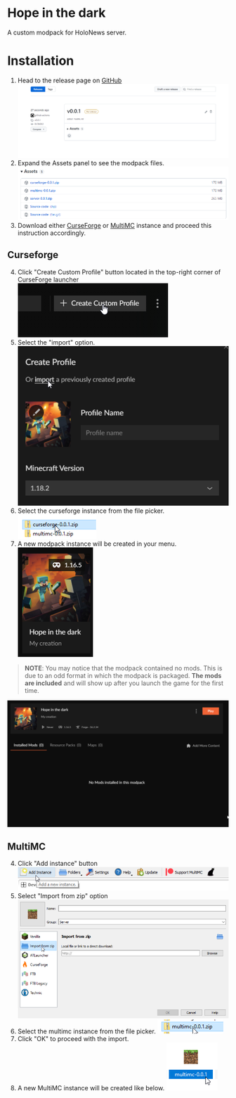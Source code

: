 # Hope in the dark

A custom modpack for HoloNews server.

# Installation

1. Head to the release page on [GitHub](https://github.com/oOBoomberOo/hope-in-the-dark/releases) ![release-page](./assets/release-1.png)
2. Expand the Assets panel to see the modpack files. ![release-assets](./assets/release-2.png)
3. Download either [CurseForge](#curseforge) or [MultiMC](#multimc) instance and proceed this instruction accordingly.

## Curseforge

4. Click "Create Custom Profile" button located in the top-right corner of CurseForge launcher ![](./assets/curseforge-1.png)
5. Select the "import" option. ![](./assets/curseforge-2.png)
6. Select the curseforge instance from the file picker.
![](./assets/curseforge-3.png)
7. A new modpack instance will be created in your menu.
![](./assets/curseforge-4.png)

> **NOTE**: You may notice that the modpack contained no mods. This is due to an odd format in which the modpack is packaged. **The mods are included** and will show up after you launch the game for the first time.

![](./assets/curseforge-5.png)

## MultiMC

4. Click "Add instance" button ![](./assets/multimc-1.png)
5. Select "Import from zip" option ![](./assets/multimc-2.png)
6. Select the multimc instance from the file picker.
![](./assets/multimc-3.png)
7. Click "OK" to proceed with the import.
8. A new MultiMC instance will be created like below.
![](./assets/multimc-4.png)
